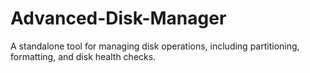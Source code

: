 # Advanced-Disk-Manager
A standalone tool for managing disk operations, including partitioning, formatting, and disk health checks.
